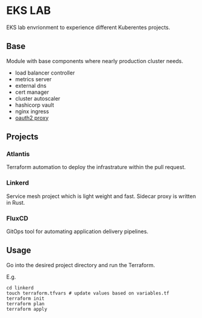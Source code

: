 # EKS LAB

EKS lab envrionment to experience different Kuberentes projects.

## Base

Module with base components where nearly production cluster needs.

- load balancer controller
- metrics server
- external dns
- cert manager
- cluster autoscaler
- hashicorp vault
- nginx ingress
- [oauth2 proxy](https://oauth2-proxy.github.io/oauth2-proxy/docs/configuration/oauth_provider#github-auth-provider)

## Projects

### Atlantis

Terraform automation to deploy the infrastrature within the pull request.

### Linkerd

Service mesh project which is light weight and fast. Sidecar proxy is written in Rust.

### FluxCD

GitOps tool for automating application delivery pipelines.

## Usage

Go into the desired project directory and run the Terraform.

E.g.

```shell
cd linkerd
touch terraform.tfvars # update values based on variables.tf
terraform init
terraform plan
terraform apply
```
